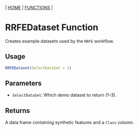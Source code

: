 | [HOME](https://github.com/Rrtk2/RRLab)  |  [FUNCTIONS](https://github.com/Rrtk2/RRLab/blob/master/docs/Functions/FunctionsOverview.md)  |

# RRFEDataset Function

Creates example datasets used by the `RRFE` workflow.

## Usage
```R
RRFEDataset(SelectDataSet = 1)
```

## Parameters
- `SelectDataSet`: Which demo dataset to return (1–3).

## Returns
A data frame containing synthetic features and a `Class` column.
